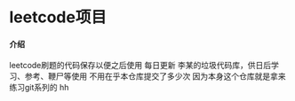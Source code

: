 # leetcode项目

#### 介绍
leetcode刷题的代码保存以便之后使用
每日更新
李某的垃圾代码库，供日后学习、参考、鞭尸等使用
不用在乎本仓库提交了多少次
因为本身这个仓库就是拿来练习git系列的 hh
